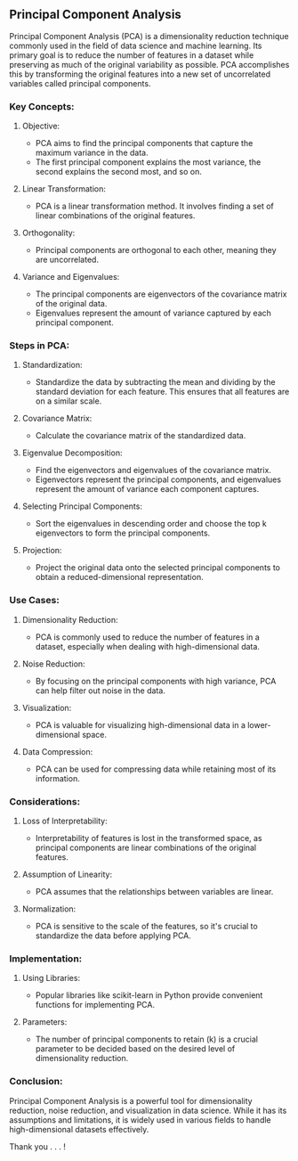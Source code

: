 ## Principal Component Analysis

Principal Component Analysis (PCA) is a dimensionality reduction technique commonly used in the field of data science and machine learning. Its primary goal is to reduce the number of features in a dataset while preserving as much of the original variability as possible. PCA accomplishes this by transforming the original features into a new set of uncorrelated variables called principal components.

### Key Concepts:

1. Objective:
   - PCA aims to find the principal components that capture the maximum variance in the data.
   - The first principal component explains the most variance, the second explains the second most, and so on.

2. Linear Transformation:
   - PCA is a linear transformation method. It involves finding a set of linear combinations of the original features.

3. Orthogonality:
   - Principal components are orthogonal to each other, meaning they are uncorrelated.

4. Variance and Eigenvalues:
   - The principal components are eigenvectors of the covariance matrix of the original data.
   - Eigenvalues represent the amount of variance captured by each principal component.

### Steps in PCA:

1. Standardization:
   - Standardize the data by subtracting the mean and dividing by the standard deviation for each feature. This ensures that all features are on a similar scale.

2. Covariance Matrix:
   - Calculate the covariance matrix of the standardized data.

3. Eigenvalue Decomposition:
   - Find the eigenvectors and eigenvalues of the covariance matrix.
   - Eigenvectors represent the principal components, and eigenvalues represent the amount of variance each component captures.

4. Selecting Principal Components:
   - Sort the eigenvalues in descending order and choose the top k eigenvectors to form the principal components.

5. Projection:
   - Project the original data onto the selected principal components to obtain a reduced-dimensional representation.

### Use Cases:

1. Dimensionality Reduction:
   - PCA is commonly used to reduce the number of features in a dataset, especially when dealing with high-dimensional data.

2. Noise Reduction:
   - By focusing on the principal components with high variance, PCA can help filter out noise in the data.

3. Visualization:
   - PCA is valuable for visualizing high-dimensional data in a lower-dimensional space.

4. Data Compression:
   - PCA can be used for compressing data while retaining most of its information.

### Considerations:

1. Loss of Interpretability:
   - Interpretability of features is lost in the transformed space, as principal components are linear combinations of the original features.

2. Assumption of Linearity:
   - PCA assumes that the relationships between variables are linear.

3. Normalization:
   - PCA is sensitive to the scale of the features, so it's crucial to standardize the data before applying PCA.

### Implementation:

1. Using Libraries:
   - Popular libraries like scikit-learn in Python provide convenient functions for implementing PCA.

2. Parameters:
   - The number of principal components to retain (k) is a crucial parameter to be decided based on the desired level of dimensionality reduction.

### Conclusion:

Principal Component Analysis is a powerful tool for dimensionality reduction, noise reduction, and visualization in data science. While it has its assumptions and limitations, it is widely used in various fields to handle high-dimensional datasets effectively.

Thank you . . . !
